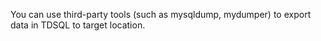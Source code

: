 You can use third-party tools (such as mysqldump, mydumper) to export data in TDSQL to target location.
